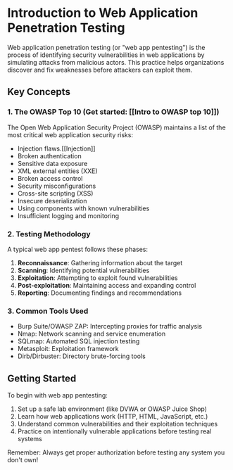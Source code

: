 
# Introduction to Web Application Penetration Testing

Web application penetration testing (or "web app pentesting") is the process of identifying security vulnerabilities in web applications by simulating attacks from malicious actors. This practice helps organizations discover and fix weaknesses before attackers can exploit them.

## Key Concepts

### 1. The OWASP Top 10 (Get started: [[Intro to OWASP top 10]])
The Open Web Application Security Project (OWASP) maintains a list of the most critical web application security risks:
- Injection flaws.[[Injection]]
- Broken authentication
- Sensitive data exposure
- XML external entities (XXE)
- Broken access control
- Security misconfigurations
- Cross-site scripting (XSS)
- Insecure deserialization
- Using components with known vulnerabilities
- Insufficient logging and monitoring

### 2. Testing Methodology
A typical web app pentest follows these phases:
1. **Reconnaissance**: Gathering information about the target
2. **Scanning**: Identifying potential vulnerabilities
3. **Exploitation**: Attempting to exploit found vulnerabilities
4. **Post-exploitation**: Maintaining access and expanding control
5. **Reporting**: Documenting findings and recommendations

### 3. Common Tools Used
- Burp Suite/OWASP ZAP: Intercepting proxies for traffic analysis
- Nmap: Network scanning and service enumeration
- SQLmap: Automated SQL injection testing 
- Metasploit: Exploitation framework 
- Dirb/Dirbuster: Directory brute-forcing tools

## Getting Started

To begin with web app pentesting:
1. Set up a safe lab environment (like DVWA or OWASP Juice Shop)
2. Learn how web applications work (HTTP, HTML, JavaScript, etc.)
3. Understand common vulnerabilities and their exploitation techniques 
4. Practice on intentionally vulnerable applications before testing real systems

Remember: Always get proper authorization before testing any system you don't own!